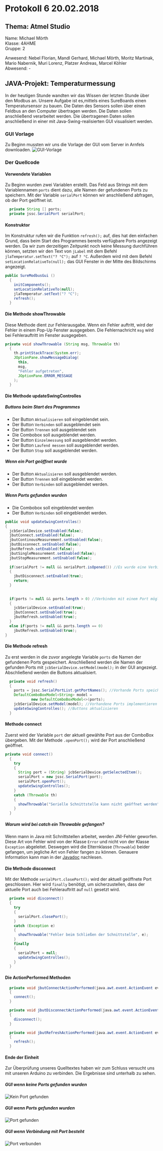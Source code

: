 # Protokoll 6 20.02.2018

## Thema: Atmel Studio

Name: Michael Mörth  
Klasse: 4AHME  
Gruppe: 2  

Anwesend: Nebel Florian, Mandl Gerhard, Michael Mörth, Moritz Martinak, Mario Nabernik, Muri Lorenz, Platzer Andreas, Marcel Köhler    
Abwesend: -

## JAVA-Projekt: Temperaturmessung
In der heutigen Stunde wandten wir das Wissen der letzten Stunde über den Modbus an. Unsere Aufgabe ist es,mittels eines SureBoards einen Temperatursensor zu bauen. Die Daten des Sensors sollen über einen Feldbus an den Computer übertragen werden. Die Daten sollen anschließend verarbeitet werden. Die übertragenen Daten sollen anschließend in einer mit Java-Swing-realisierten GUI visualisiert werden.

### GUI Vorlage
Zu Beginn mussten wir uns die Vorlage der GUI vom Server in Arnfels downloaden.
![GUI-Vorlage](https://github.com/HTLMechatronics/m14-la1-sx/blob/moemim14/moemim14/GUI-Temperaturmessung.png)

### Der Quellcode

#### Verwendete Variablen
Zu Beginn wurden zwei Variablen erstellt. Das Feld aus Strings mit dem Variablennamen `ports` dient dazu, alle Namen der gefundenen Ports zu speichern. Mit der Variable `serialPort` können wir anschließend abfragen, ob der Port geöffnet ist.
```java
  private String [] ports;
  private jssc.SerialPort serialPort;
```
#### Konstruktor
Im Konstruktur rufen wir die Funktion `refresh();` auf, dies hat den einfachen Grund, dass beim Start des Programmes bereits verfügbare Ports angezeigt werden. Da wir zum derzeitigen Zeitpunkt noch keine Messung durchführen können, setzten wir den Text von  `jLabel` mit dem Befehl `jlaTemperatur.setText("? °C");` auf `? °C`. Außerdem wird mit dem Befehl `setLocationRelativeTo(null);` das GUI Fenster in der Mitte des Bildschirms angezeigt.
```java
public SureModbusGui ()
  {
    initComponents();
    setLocationRelativeTo(null);
    jlaTemperatur.setText("? °C");
    refresh();
  }
```
#### Die Methode showThrowable
Diese Methode dient zur Fehlerausgabe. Wenn ein Fehler auftritt, wird der Fehler in einem Pop-Up Fenster ausgegeben. Die Fehlernachricht `msg` wird bei Fehlerauftritt im Fenster ausgegeben.

```java
private void showThrowable (String msg, Throwable th)
  {
    th.printStackTrace(System.err);
    JOptionPane.showMessageDialog(
      this,
      msg,
      "Fehler aufgetreten", 
      JOptionPane.ERROR_MESSAGE
    );
  }
  ```
  #### Die Methode updateSwingControlles
  ##### Buttons beim Start des Programmes
  * Der Button `Aktualisieren` soll eingeblendet sein.
  * Der Button `Verbinden` soll ausgeblendet sein
  * Der Button `Trennen` soll ausgeblendet sein
  * Die Combobox soll ausgeblendet werden.
  * Der Button `Einzelmessung` soll ausgeblendet werden.
  * Der Button `Laufend messen` soll ausgeblendet werden.
  * Der Button `Stop` soll ausgeblendet werden.

  ##### Wenn ein Port geöffnet wurde
  * Der Button `Aktualisieren` soll ausgeblendet werden.
  * Der Button `Trennen` soll eingeblendet werden.
  * Der Button `Verbinden` soll ausgeblendet werden.

  ##### Wenn Ports gefunden wurden
  * Die Combobox soll eingeblendet werden
  * Der Button `Verbinden` soll eingeblendet werden.

  ```java
  public void updateSwingControlles()
  {
    jcbSerialDevice.setEnabled(false);
    jbutConnect.setEnabled(false);
    jbutContinousMeasurement.setEnabled(false);
    jbutDisconnect.setEnabled(false);
    jbutRefresh.setEnabled(false);
    jbutSingleMeasurement.setEnabled(false);
    jbutStopMeasurement.setEnabled(false);
    
    if(serialPort != null && serialPort.isOpened()) //Es wurde eine Verbindung mit einem Port erstellt -> Trennen möglich
    {
      jbutDisconnect.setEnabled(true);
      return;
    }
      
    
    if(ports != null && ports.length > 0) //Verbinden mit einem Port möglich
    {
      jcbSerialDevice.setEnabled(true);
      jbutConnect.setEnabled(true);
      jbutRefresh.setEnabled(true);
    }
    else if(ports != null && ports.length == 0)
      jbutRefresh.setEnabled(true);
  }
  ```

#### Die Methode refresh
Zu erst werden in die zuvor angelegte Variable `ports` die Namen der gefundenen Ports gespeichert. Anschließend werden die Namen der gefunden Ports mit `jcbSerialDevice.setModel(model);` in der GUI angezeigt. Abschließend werden die Buttons aktualisiert.

```java
  private void refresh()
  {
    ports = jssc.SerialPortList.getPortNames(); //Vorhande Ports speichern
    DefaultComboBoxModel<String> model = 
            new DefaultComboBoxModel<>(ports); 
    jcbSerialDevice.setModel(model); //Vorhandene Ports implementieren
    updateSwingControlles(); //Buttons aktualisieren
  }
  ```
#### Methode connect
Zuerst wird der Variable `port` der aktuell gewählte Port aus der ComboBox übergeben. Mit der Methode `.openPort();` wird der Port anschließend geöffnet. 

```java
private void connect()
  {
    try
    {
      String port = (String) jcbSerialDevice.getSelectedItem();
      serialPort = new jssc.SerialPort(port);
      serialPort.openPort();
      updateSwingControlles();
    }
    catch (Throwable th)
    {
      showThrowable("Serielle Schnittstelle kann nicht geöffnet werden", th);
    }    
  }
  ```

##### Warum wird bei catch ein Throwable gefangen?
Wenn mann in Java mit Schnittstellen arbeitet, werden JNI-Fehler geworfen. Diese Art von Fehler wird von der Klasse `Error` und nicht von der Klasse `Exception` abgeleitet. Deswegen wird die Elternklasse (`Throwable`) beider gefangen, um jegliche Art von Fehler fangen zu können. Genauere Information kann man in der [Javadoc](https://docs.oracle.com/javase/7/docs/api/java/lang/Throwable.html) nachlesen.

#### Die Methode disconnect
Mit der Methode `serialPort.closePort();` wird der aktuell geöffnete Port geschlossen. Hier wird `finally` benötigt, um sicherzustellen, dass der aktuelle Port auch bei Fehlerauftritt auf `null` gesetzt wird.

```java
  private void disconnect()
  {
    try
    {
      serialPort.closePort();
    }
    catch (Exception e)
    {
      showThrowable("Fehler beim Schließen der Schnittstelle", e);
    }
    finally
    {
      serialPort = null;
      updateSwingControlles();
    }
  }
```
#### Die ActionPerformed Methoden
```java
  private void jbutConnectActionPerformed(java.awt.event.ActionEvent evt)                                            
  {                                                
    connect();
  }                                           

  private void jbutDisconnectActionPerformed(java.awt.event.ActionEvent evt)                                               
  {                                                   
    disconnect();
  }                                              

  private void jbutRefreshActionPerformed(java.awt.event.ActionEvent evt)                                            
  {                                                
    refresh();
  }                                           
```
#### Ende der Einheit
Zur Überprüfung unseres Quelltextes haben wir zum Schluss versucht uns mit unseren Arduino zu verbinden. Die Ergebnisse sind unterhalb zu sehen.

##### GUI wenn keine Ports gefunden wurden
![Kein Port gefunden](https://github.com/HTLMechatronics/m14-la1-sx/blob/moemim14/moemim14/Kein_Port_Gefunden.png)
##### GUI wenn Ports gefunden wurden
![Port gefunden](https://github.com/HTLMechatronics/m14-la1-sx/blob/moemim14/moemim14/Port_Gefunden.png)
##### GUI wenn Verbindung mit Port besteht
![Port verbunden](https://github.com/HTLMechatronics/m14-la1-sx/blob/moemim14/moemim14/Port_Verbunden.png)
